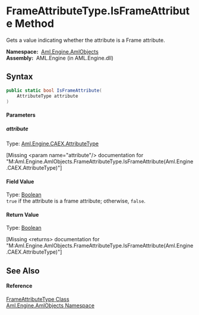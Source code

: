 FrameAttributeType.IsFrameAttribute Method
==========================================
Gets a value indicating whether the attribute is a Frame attribute.

  **Namespace:**  [Aml.Engine.AmlObjects][1]  
  **Assembly:**  AML.Engine (in AML.Engine.dll)

Syntax
------

```csharp
public static bool IsFrameAttribute(
	AttributeType attribute
)
```

#### Parameters

##### *attribute*
Type: [Aml.Engine.CAEX.AttributeType][2]  

[Missing &lt;param name="attribute"/> documentation for "M:Aml.Engine.AmlObjects.FrameAttributeType.IsFrameAttribute(Aml.Engine.CAEX.AttributeType)"]


#### Field Value
Type: [Boolean][3]  
`true` if the attribute is a frame attribute; otherwise, `false`. 
#### Return Value
Type: [Boolean][3]  

[Missing &lt;returns> documentation for "M:Aml.Engine.AmlObjects.FrameAttributeType.IsFrameAttribute(Aml.Engine.CAEX.AttributeType)"]


See Also
--------

#### Reference
[FrameAttributeType Class][4]  
[Aml.Engine.AmlObjects Namespace][1]  

[1]: ../README.md
[2]: ../../Aml.Engine.CAEX/AttributeType/README.md
[3]: https://docs.microsoft.com/dotnet/api/system.boolean
[4]: README.md
[5]: https://www.automationml.org
[6]: ../../icons/logoShade.png